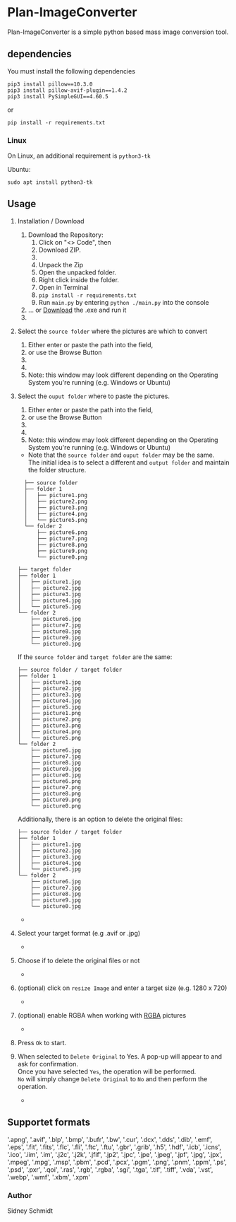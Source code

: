 # Plan-ImageConverter
Plan-ImageConverter is a simple python based mass image conversion tool.

## dependencies
You must install the following dependencies
```
pip3 install pillow==10.3.0
pip3 install pillow-avif-plugin==1.4.2
pip3 install PySimpleGUI==4.60.5
```
or
```
pip install -r requirements.txt
```
### Linux
On Linux, an additional requirement is `python3-tk`

Ubuntu:

```
sudo apt install python3-tk
```

## Usage
1.  Installation / Download
      1.  Download the Repository:
            1. Click on "<> Code", then
            2. Download ZIP.
            3. <img src="./.github/pictures/img_10.png" alt="" />
            4. Unpack the Zip
            5. Open the unpacked folder.
            6. Right click inside the folder.
            7. Open in Terminal
            8. `pip install -r requirements.txt`
            9. Run `main.py` by entering `python ./main.py` into the console
      2. ... or [Download](https://github.com/SJ-Plan-B/Plan-Imageconverter/releases/tag/Releases) the .exe and run it
      3. <img src="./.github/pictures/img.png" alt="" />
3.  Select the `source folder` where the pictures are which to convert
      1. Either enter or paste the path into the field,
      2. or use the Browse Button
      3. <img src="./.github/pictures/img_1.png" alt="" />
      4. <img src="./.github/pictures/img_2.png" alt="" />
      5. Note: this window may look different depending on the Operating System you're running (e.g. Windows or Ubuntu)
5.  Select the `ouput folder` where to paste the pictures.
      1. Either enter or paste the path into the field,
      2. or use the Browse Button
      3. <img src="./.github/pictures/img_1.png" alt="" />
      4. <img src="./.github/pictures/img_2.png" alt="" />
      5. Note: this window may look different depending on the Operating System you're running (e.g. Windows or Ubuntu)
      *  Note that the `source folder` and `ouput folder` may be the same. <br> The initial idea is to select a different and `output folder` and maintain the folder structure.<br>
    ```
      ├── source folder
      ├── folder 1
      │   ├── picture1.png
      │   ├── picture2.png
      │   ├── picture3.png
      │   ├── picture4.png
      │   └── picture5.png
      └── folder 2
          ├── picture6.png
          ├── picture7.png
          ├── picture8.png
          ├── picture9.png
          └── picture0.png
      ```
      ```
      ├── target folder
      ├── folder 1
      │   ├── picture1.jpg
      │   ├── picture2.jpg
      │   ├── picture3.jpg
      │   ├── picture4.jpg
      │   └── picture5.jpg
      └── folder 2
          ├── picture6.jpg
          ├── picture7.jpg
          ├── picture8.jpg
          ├── picture9.jpg
          └── picture0.jpg
      ```
      If the `source folder` and `target folder` are the same:   
      ```
      ├── source folder / target folder
      ├── folder 1
      │   ├── picture1.jpg
      │   ├── picture2.jpg
      │   ├── picture3.jpg
      │   ├── picture4.jpg
      │   ├── picture5.jpg
      │   ├── picture1.png
      │   ├── picture2.png
      │   ├── picture3.png
      │   ├── picture4.png
      │   └── picture5.png
      └── folder 2
          ├── picture6.jpg
          ├── picture7.jpg
          ├── picture8.jpg
          ├── picture9.jpg
          ├── picture0.jpg
          ├── picture6.png
          ├── picture7.png
          ├── picture8.png
          ├── picture9.png
          └── picture0.png
      ```
      Additionally, there is an option to delete the original files:

      ```
      ├── source folder / target folder
      ├── folder 1
      │   ├── picture1.jpg
      │   ├── picture2.jpg
      │   ├── picture3.jpg
      │   ├── picture4.jpg
      │   └── picture5.jpg
      └── folder 2
          ├── picture6.jpg
          ├── picture7.jpg
          ├── picture8.jpg
          ├── picture9.jpg
          └── picture0.jpg
      ```
      * <img src="./.github/pictures/img_3.png" alt="" />
7.  Select your target format (e.g .avif or .jpg)
      * <img src="./.github/pictures/img_4.png" alt="" />
9.  Choose if to delete the original files or not
      * <img src="./.github/pictures/img_5.png" alt="" />
11. (optional) click on `resize Image` and enter a target size (e.g. 1280 x 720)
      * <img src="./.github/pictures/img_6.png" alt="" />
13. (optional) enable RGBA when working with [RGBA](https://en.wikipedia.org/wiki/RGBA_color_model) pictures
      * <img src="./.github/pictures/img_7.png" alt="" />
15. Press `Ok` to start.
16. When selected to `Delete Original` to Yes. A pop-up will appear to and ask for confirmation.<br>Once you have selected `Yes`, the operation will be performed.<br> `No` will simply change `Delete Original` to `No` and then perform the operation.
      * <img src="./.github/pictures/img_8.png" alt="" />

## Supportet formats
'.apng', '.avif', '.blp', '.bmp', '.bufr', '.bw', '.cur', '.dcx', '.dds',
'.dib', '.emf', '.eps', '.fit', '.fits', '.flc', '.fli', '.ftc', '.ftu',
'.gbr', '.grib', '.h5', '.hdf', '.icb', '.icns', '.ico', '.iim', '.im',
'.j2c', '.j2k', '.jfif', '.jp2', '.jpc', '.jpe', '.jpeg', '.jpf', '.jpg',
'.jpx', '.mpeg', '.mpg', '.msp', '.pbm', '.pcd', '.pcx', '.pgm', '.png',
'.pnm', '.ppm', '.ps', '.psd', '.pxr', '.qoi', '.ras', '.rgb', '.rgba',
'.sgi', '.tga', '.tif', '.tiff', '.vda', '.vst', '.webp', '.wmf', '.xbm',
'.xpm'

### Author
Sidney Schmidt
